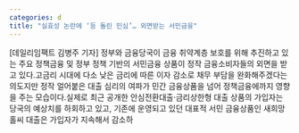 ```yaml
---
categories: d
title: "실효성 논란에 ‘등 돌린 민심’… 외면받는 서민금융"
---
```

[데일리임팩트 김병주 기자] 정부와 금융당국이 금융 취약계층 보호를 위해 추진하고 있는 주요 정책금융 및 정부 정책 기반의 서민금융 상품이 정작 금융소비자들의 외면을 받고 있다.고금리 시대에 다소 낮은 금리에 따른 이자 감소로 채무 부담을 완화해주겠다는 의도지만 정작 얼어붙은 대출 심리의 여파가 민간 금융상품을 넘어 정책금융에까지 영향을 주는 모습이다.실제로 최근 공개한 안심전환대출‧금리상한형 대출 상품의 가입자는 당국의 예상치를 하회하고 있고, 기존에 운영되고 있던 대표적 서민 금융상품인 새희망홀씨 대출은 가입자가 지속해서 감소하